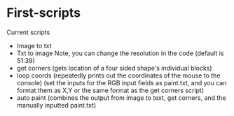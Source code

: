 # First-scripts
Current scripts
- Image to txt
- Txt to image
Note, you can change the resolution in the code (default is 51:39)
- get corners (gets location of a four sided shape's individual blocks)
- loop coords (repeatedly prints out the coordinates of the mouse to the console)
(set the inputs for the RGB input fields as paint.txt, and you can format them as X,Y or the same format as the get corners script)
- auto paint (combines the output from image to text, get corners, and the manually inputted paint.txt)
